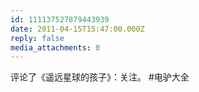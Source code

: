 ```yaml
---
id: 111137527879443939
date: 2011-04-15T15:47:00.000Z
reply: false
media_attachments: 0
---
```


评论了《遥远星球的孩子》：关注。 #电驴大全 ​​​​

